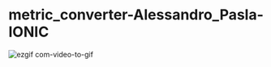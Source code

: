 # metric_converter-Alessandro_Pasla-IONIC

![ezgif com-video-to-gif](https://github.com/alessandropasla/metric_converter-Alessandro_Pasla-IONIC/assets/132435524/82bc4f8f-756a-4eb0-b8b0-aa191ab52dbc)
